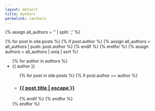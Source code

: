 ```yaml
---
layout: default
title: Authors
permalink: /authors
---
```


{% assign all_authors = '' | split: ',' %}

{% for post in site.posts %}
{% if post.author %}
{% assign all_authors = all_authors | push: post.author %}
{% endif %}
{% endfor %}
{% assign authors = all_authors | uniq | sort %}

<ul>
  {% for author in authors %}
    <li>{{ author }}</li>
    <ul>
      {% for post in site.posts %}
        {% if post.author == author %} 
          <li>
            <h3>
              <a class="post-link" href="{{ post.url | relative_url }}">
                {{ post.title | escape }}
              </a>
            </h3>
          </li>
        {% endif %}
      {% endfor %}
    </ul>
  {% endfor %}
</ul>
